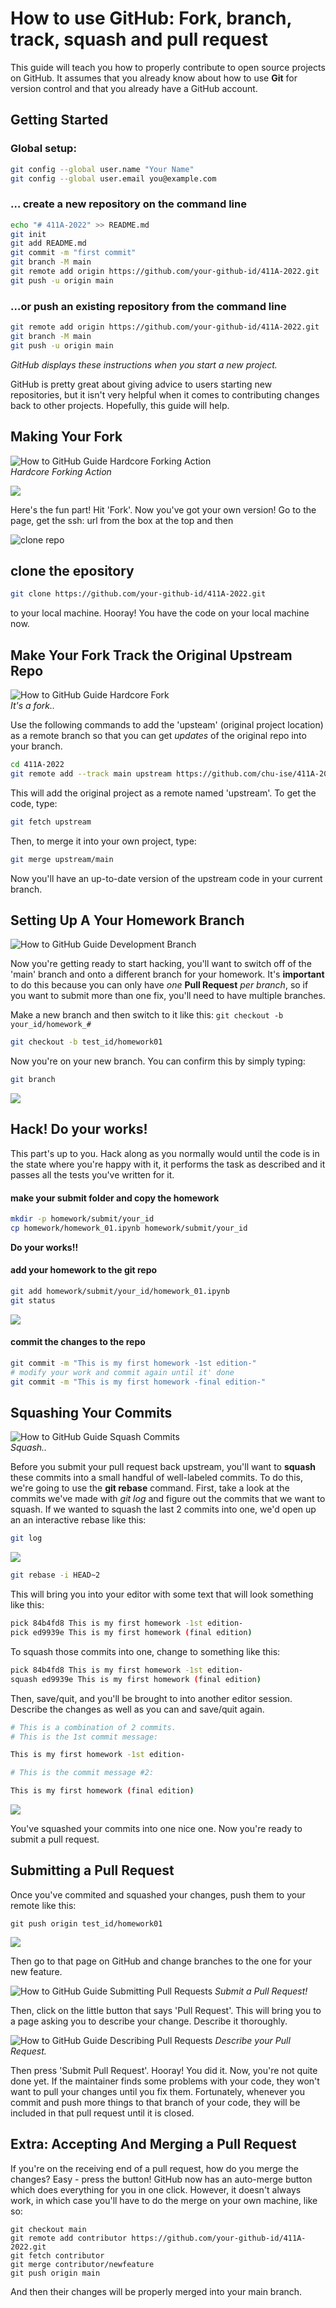 # How to use GitHub: Fork, branch, track, squash and pull request

This guide will teach you how to properly contribute to open source projects on GitHub. It assumes that you already know about how to use **Git** for version control and that you already have a GitHub account.

## Getting Started

### Global setup:

```sh
git config --global user.name "Your Name"
git config --global user.email you@example.com
```

### … create a new repository on the command line

```sh
echo "# 411A-2022" >> README.md
git init
git add README.md
git commit -m "first commit"
git branch -M main
git remote add origin https://github.com/your-github-id/411A-2022.git
git push -u origin main
```

### …or push an existing repository from the command line

```sh
git remote add origin https://github.com/your-github-id/411A-2022.git
git branch -M main
git push -u origin main
```

_GitHub displays these instructions when you start a new project._

GitHub is pretty great about giving advice to users starting new repositories, but it isn't very helpful when it comes to contributing changes back to other projects. Hopefully, this guide will help.

## Making Your Fork

![How to GitHub Guide Hardcore Forking Action](figs/1.png "How to GitHub Guide Hardcore Forking Action")  
_Hardcore Forking Action_

![](figs/2.png)

Here's the fun part! Hit 'Fork'. Now you've got your own version! Go to the page, get the ssh: url from the box at the top and then

![clone repo](figs/3.png)

## clone the epository

```sh
git clone https://github.com/your-github-id/411A-2022.git
```

to your local machine. Hooray! You have the code on your local machine now.

## Make Your Fork Track the Original Upstream Repo

![How to GitHub Guide Hardcore Fork](figs/bbNRs.png "How to GitHub Guide Fork")  
_It's a fork.._

Use the following commands to add the 'upsteam' (original project location) as a remote branch so that you can get _updates_ of the original repo into your branch.

```sh
cd 411A-2022
git remote add --track main upstream https://github.com/chu-ise/411A-2022.git
```

This will add the original project as a remote named 'upstream'. To get the code, type:

```sh
git fetch upstream
```

Then, to merge it into your own project, type:

```sh
git merge upstream/main
```

Now you'll have an up-to-date version of the upstream code in your current branch.

## Setting Up A Your Homework Branch

![How to GitHub Guide Development Branch](figs/4.png "How to GitHub Development Branch")

Now you're getting ready to start hacking, you'll want to switch off of the 'main' branch and onto a different branch for your homework. It's **important** to do this because you can only have _one_ **Pull Request** _per branch_, so if you want to submit more than one fix, you'll need to have multiple branches.

Make a new branch and then switch to it like this: `git checkout -b your_id/homework_#`

```sh
git checkout -b test_id/homework01
```

Now you're on your new branch. You can confirm this by simply typing:

```sh
git branch
```

![](figs/6.png)

## Hack! Do your works!

This part's up to you. Hack along as you normally would until the code is in the state where you're happy with it, it performs the task as described and it passes all the tests you've written for it.

#### make your submit folder and copy the homework

```sh
mkdir -p homework/submit/your_id
cp homework/homework_01.ipynb homework/submit/your_id
```

**Do your works!!**

#### add your homework to the git repo

```sh
git add homework/submit/your_id/homework_01.ipynb
git status
```

![](figs/7.png)

#### commit the changes to the repo

```sh
git commit -m "This is my first homework -1st edition-"
# modify your work and commit again until it' done
git commit -m "This is my first homework -final edition-"
```

## Squashing Your Commits

![How to GitHub Guide Squash Commits](figs/5.png "How to GitHub Squash Commits")  
_Squash.._

Before you submit your pull request back upstream, you'll want to **squash** these commits into a small handful of well-labeled commits. To do this, we're going to use the **git rebase** command. First, take a look at the commits we've made with _git log_ and figure out the commits that we want to squash. If we wanted to squash the last 2 commits into one, we'd open up an an interactive rebase like this:

```sh
git log
```

![](figs/8.png)

```sh
git rebase -i HEAD~2
```

This will bring you into your editor with some text that will look something like this:

```sh
pick 84b4fd8 This is my first homework -1st edition-
pick ed9939e This is my first homework (final edition)
```

To squash those commits into one, change to something like this:

```sh
pick 84b4fd8 This is my first homework -1st edition-
squash ed9939e This is my first homework (final edition)
```

Then, save/quit, and you'll be brought to into another editor session. Describe the changes as well as you can and save/quit again.

```sh
# This is a combination of 2 commits.
# This is the 1st commit message:

This is my first homework -1st edition-

# This is the commit message #2:

This is my first homework (final edition)
```

![](figs/9.png)

You've squashed your commits into one nice one. Now you're ready to submit a pull request.

## Submitting a Pull Request

Once you've commited and squashed your changes, push them to your remote like this:

```
git push origin test_id/homework01
```

![](figs/11.png)

Then go to that page on GitHub and change branches to the one for your new feature.

![How to GitHub Guide Submitting Pull Requests](figs/12.png)
_Submit a Pull Request!_

Then, click on the little button that says 'Pull Request'. This will bring you to a page asking you to describe your change. Describe it thoroughly.

![How to GitHub Guide Describing Pull Requests](figs/13.png)
_Describe your Pull Request._

Then press 'Submit Pull Request'. Hooray! You did it. Now, you're not quite done yet. If the maintainer finds some problems with your code, they won't want to pull your changes until you fix them. Fortunately, whenever you commit and push more things to that branch of your code, they will be included in that pull request until it is closed.

## Extra: Accepting And Merging a Pull Request

If you're on the receiving end of a pull request, how do you merge the changes? Easy - press the button! GitHub now has an auto-merge button which does everything for you in one click. However, it doesn't always work, in which case you'll have to do the merge on your own machine, like so:

```
git checkout main
git remote add contributor https://github.com/your-github-id/411A-2022.git
git fetch contributor
git merge contributor/newfeature
git push origin main

```

And then their changes will be properly merged into your main branch.
